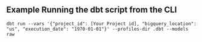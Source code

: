 ## Example Running the dbt script from the CLI
```
dbt run --vars '{"project_id": [Your Project id], "bigquery_location": "us", "execution_date": "1970-01-01"}' --profiles-dir .dbt --models raw
```